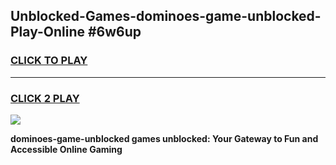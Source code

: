 
## Unblocked-Games-dominoes-game-unblocked-Play-Online #6w6up
<h3>
<a href="https://news.freeplayer.one?title=dominoes-game-unblocked&ref=3">CLICK TO PLAY</a></h3>
<hr>

<h3>
<a href="https://news.freeplayer.one?title=dominoes-game-unblocked&ref=3">CLICK 2 PLAY</a>
  
</h3>

<a href="https://news.freeplayer.one?title=dominoes-game-unblocked&ref=3"><img src="https://clearcache.store/games.png"></a>


**dominoes-game-unblocked games unblocked: Your Gateway to Fun and Accessible Online Gaming**
